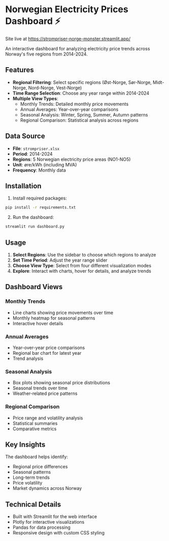 # Norwegian Electricity Prices Dashboard ⚡

Site live at https://strompriser-norge-monster.streamlit.app/

An interactive dashboard for analyzing electricity price trends across Norway's five regions from 2014-2024.

## Features

- **Regional Filtering**: Select specific regions (Øst-Norge, Sør-Norge, Midt-Norge, Nord-Norge, Vest-Norge)
- **Time Range Selection**: Choose any year range within 2014-2024
- **Multiple View Types**:
  - Monthly Trends: Detailed monthly price movements
  - Annual Averages: Year-over-year comparisons
  - Seasonal Analysis: Winter, Spring, Summer, Autumn patterns
  - Regional Comparison: Statistical analysis across regions

## Data Source

- **File**: `strompriser.xlsx`
- **Period**: 2014-2024
- **Regions**: 5 Norwegian electricity price areas (NO1-NO5)
- **Unit**: øre/kWh (including MVA)
- **Frequency**: Monthly data

## Installation

1. Install required packages:
```bash
pip install -r requirements.txt
```

2. Run the dashboard:
```bash
streamlit run dashboard.py
```

## Usage

1. **Select Regions**: Use the sidebar to choose which regions to analyze
2. **Set Time Period**: Adjust the year range slider
3. **Choose View Type**: Select from four different visualization modes
4. **Explore**: Interact with charts, hover for details, and analyze trends

## Dashboard Views

### Monthly Trends
- Line charts showing price movements over time
- Monthly heatmap for seasonal patterns
- Interactive hover details

### Annual Averages
- Year-over-year price comparisons
- Regional bar chart for latest year
- Trend analysis

### Seasonal Analysis
- Box plots showing seasonal price distributions
- Seasonal trends over time
- Weather-related price patterns

### Regional Comparison
- Price range and volatility analysis
- Statistical summaries
- Comparative metrics

## Key Insights

The dashboard helps identify:
- Regional price differences
- Seasonal patterns
- Long-term trends
- Price volatility
- Market dynamics across Norway

## Technical Details

- Built with Streamlit for the web interface
- Plotly for interactive visualizations
- Pandas for data processing
- Responsive design with custom CSS styling
